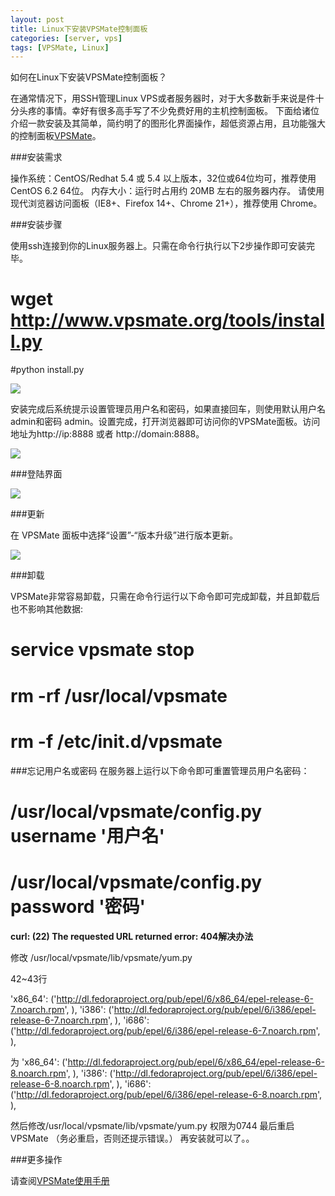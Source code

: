```yaml
---
layout: post
title: Linux下安装VPSMate控制面板
categories: [server, vps]
tags: [VPSMate, Linux]
---
```


如何在Linux下安装VPSMate控制面板？
  
在通常情况下，用SSH管理Linux VPS或者服务器时，对于大多数新手来说是件十分头疼的事情。幸好有很多高手写了不少免费好用的主机控制面板。 
下面给诸位介绍一款安装及其简单，简约明了的图形化界面操作，超低资源占用，且功能强大的控制面板[VPSMate](http://www.vpsmate.org/)。
 
###安装需求

   操作系统：CentOS/Redhat 5.4 或 5.4 以上版本，32位或64位均可，推荐使用 CentOS 6.2 64位。
    内存大小：运行时占用约 20MB 左右的服务器内存。
    请使用现代浏览器访问面板（IE8+、Firefox 14+、Chrome 21+），推荐使用 Chrome。

###安装步骤

使用ssh连接到你的Linux服务器上。只需在命令行执行以下2步操作即可安装完毕。 
 
 # wget http://www.vpsmate.org/tools/install.py

 #python install.py

![](http://www.vpsmate.org/static/images/install/1.png)


安装完成后系统提示设置管理员用户名和密码，如果直接回车，则使用默认用户名 admin和密码 admin。设置完成，打开浏览器即可访问你的VPSMate面板。访问地址为http://ip:8888 或者 http://domain:8888。

![](http://www.vpsmate.org/static/images/install/2.png)



###登陆界面

![](http://ww1.sinaimg.cn/large/a74ecc4cjw1e0v88lxe1sj.jpg)


###更新

   在 VPSMate 面板中选择“设置”-“版本升级”进行版本更新。

![](http://bbs.vpsmate.org/attachment/Mon_1210/6_1_7e120ffec3b5fb5.png?17)

###卸载

VPSMate非常容易卸载，只需在命令行运行以下命令即可完成卸载，并且卸载后也不影响其他数据:
  
 # service vpsmate stop

 # rm -rf /usr/local/vpsmate
 
 # rm -f /etc/init.d/vpsmate


###忘记用户名或密码
在服务器上运行以下命令即可重置管理员用户名密码：

 # /usr/local/vpsmate/config.py username '用户名'
 
 # /usr/local/vpsmate/config.py password '密码'

**curl: (22) The requested URL returned error: 404解决办法**

修改 /usr/local/vpsmate/lib/vpsmate/yum.py

42~43行

'x86_64': ('http://dl.fedoraproject.org/pub/epel/6/x86_64/epel-release-6-7.noarch.rpm', ),
'i386': ('http://dl.fedoraproject.org/pub/epel/6/i386/epel-release-6-7.noarch.rpm', ),
'i686': ('http://dl.fedoraproject.org/pub/epel/6/i386/epel-release-6-7.noarch.rpm', ),

为
'x86_64': ('http://dl.fedoraproject.org/pub/epel/6/x86_64/epel-release-6-8.noarch.rpm', ),
'i386':   ('http://dl.fedoraproject.org/pub/epel/6/i386/epel-release-6-8.noarch.rpm', ),
'i686':   ('http://dl.fedoraproject.org/pub/epel/6/i386/epel-release-6-8.noarch.rpm', ),

然后修改/usr/local/vpsmate/lib/vpsmate/yum.py 权限为0744  最后重启VPSMate  （务必重启，否则还提示错误。）
再安装就可以了。。

###更多操作

请查阅[VPSMate使用手册](http://www.vpsmate.org/manual)